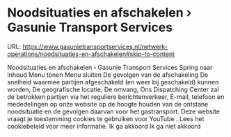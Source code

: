 # Noodsituaties en afschakelen › Gasunie Transport Services

URL: https://www.gasunietransportservices.nl/netwerk-operations/noodsituaties-en-afschakelen#skip-to-content

Noodsituaties en afschakelen › Gasunie Transport Services
Spring naar inhoud
Menu tonen
Menu sluiten
De gevolgen van de afschakeling
De snelheid waarmee partijen afgeschakeld (en weer bij geschakeld) kunnen worden,
De geografische locatie,
De omvang,
Ons Dispatching Center zal de betrokken partijen via het reguliere berichtenverkeer, E-mail, telefoon en mededelingen op onze website op de hoogte houden van de ontstane noodsituatie en de gevolgen daarvan voor het gastransport.
Deze website vraagt je toestemming cookies te gebruiken voor
YouTube
. Lees het
cookiebeleid
voor meer informatie.
Ik ga akkoord
Ik ga niet akkoord